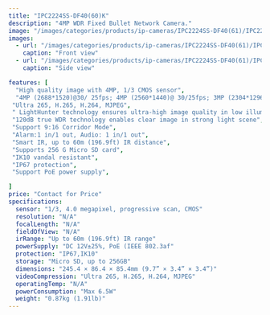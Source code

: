 ```yaml
---
title: "IPC2224SS-DF40(60)K"
description: "4MP WDR Fixed Bullet Network Camera."
image: "/images/categories/products/ip-cameras/IPC2224SS-DF40(61)/IPC2224SS-DF40(61)K.png"
images:
  - url: "/images/categories/products/ip-cameras/IPC2224SS-DF40(61)/IPC2224SS-DF40(61)K.png"
    caption: "Front view"
  - url: "/images/categories/products/ip-cameras/IPC2224SS-DF40(61)/IPC2224SS-DF40(60)K.png"
    caption: "Side view"

features: [
  "High quality image with 4MP, 1/3 CMOS sensor",
  "4MP (2688*1520)@30/ 25fps; 4MP (2560*1440)@ 30/25fps; 3MP (2304*1296) @30/25fps; 2MP (1920*1080) @30/25fps;",
 "Ultra 265, H.265, H.264, MJPEG",
 " LightHunter technology ensures ultra-high image quality in low illumination environment",
 "120dB true WDR technology enables clear image in strong light scene",
 "Support 9:16 Corridor Mode",
 "Alarm:1 in/1 out, Audio: 1 in/1 out",
 "Smart IR, up to 60m (196.9ft) IR distance",
 "Supports 256 G Micro SD card",
 "IK10 vandal resistant",
 "IP67 protection",
 "Support PoE power supply",

]
price: "Contact for Price"
specifications:
  sensor: "1/3, 4.0 megapixel, progressive scan, CMOS"
  resolution: "N/A"
  focalLength: "N/A"
  fieldOfView: "N/A"
  irRange: "Up to 60m (196.9ft) IR range"
  powerSupply: "DC 12V±25%, PoE (IEEE 802.3af"
  protection: "IP67,IK10"
  storage: "Micro SD, up to 256GB"
  dimensions: "245.4 × 86.4 × 85.4mm (9.7” × 3.4” × 3.4”)"
  videoCompression: "Ultra 265, H.265, H.264, MJPEG"
  operatingTemp: "N/A"
  powerConsumption: "Max 6.5W"
  weight: "0.87kg (1.91lb)"
---
```

